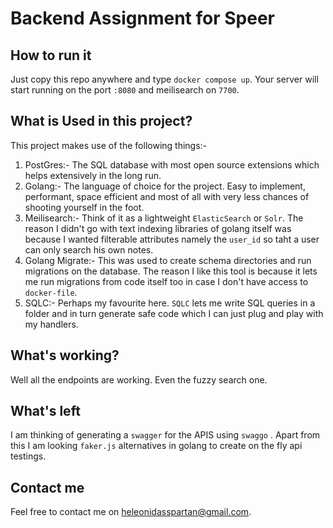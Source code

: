 # Backend Assignment for Speer

## How to run it

Just copy this repo anywhere and type `docker compose up`. Your server will start running on the port `:8080` and meilisearch on `7700`.

## What is Used in this project?

This project makes use of the following things:-
1. PostGres:- The SQL database with most open source extensions which helps extensively in the long run.
2. Golang:- The language of choice for the project. Easy to implement, performant, space efficient and most of all with very less chances of shooting yourself in the foot.
3. Meilisearch:- Think of it as a lightweight `ElasticSearch` or `Solr`. The reason I didn't go with text indexing libraries of golang itself was because I wanted filterable attributes namely the `user_id` so taht a user can only search his own notes.
4. Golang Migrate:- This was used to create schema directories and run migrations on the database. The reason I like this tool is because it lets me run migrations from code itself too in case I don't have access to `docker-file`.
5. SQLC:- Perhaps my favourite here. `SQLC` lets me write SQL queries in a folder and in turn generate safe code which I can just plug and play with my handlers.

## What's working?

Well all the endpoints are working. Even the fuzzy search one.

## What's left

I am thinking of generating a `swagger` for the APIS using `swaggo` . Apart from this I am looking `faker.js` alternatives in golang to create on the fly api testings.

## Contact me

Feel free to contact me on heleonidasspartan@gmail.com.
